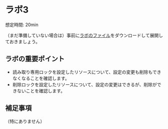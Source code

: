 # ラボ3

想定時間: 20min

（まだ準備していない場合は）事前に[ラボのファイル](https://github.com/MicrosoftLearning/AZ-500JA-AzureSecurityTechnologies/archive/master.zip)をダウンロードして展開しておきましょう。

## ラボの重要ポイント

- 読み取り専用ロックを設定したリソースについて、設定の変更も削除もできなくなることを確認します。
- 削除ロックを設定したリソースについて、設定の変更はできるが、削除ができないことを確認します。

## 補足事項

（特にありません）
